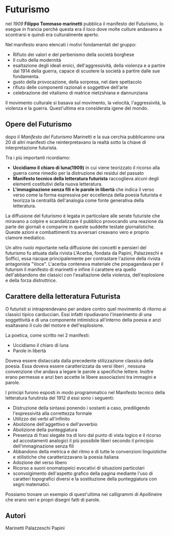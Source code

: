 # Futurismo

nel *1909* **Filippo Tommaso marinetti** pubblica il manifesto del Futurismo, lo esegue in francia perchè questa era il loco dove molte culture andavano a scontrarsi e quindi era culturalmente aperto.

Nel manifesto erano elencati i motivi fondamentali del gruppo:
- Rifiuto dei valori e del perbenismo della società borghese
- Il culto della modernità
- esaltazione degli ideali eroici, dell'aggressività, della violenza e a partire dal 1914 della guerra, capace di scuotere la società a partire dalle sue fondamenta.
- gusto della provocazione, della sorpresa, nel dare spettacolo
- rifiuto delle componenti razionali e soggettive dell'arte
- celebrazione del vitalismo di matrice nietzshiana e dannunziana

Il movimento culturale si basava sul movimento, la velocità, l'aggressività, la violenza e la guerra. Quest'ultima era considerata igene del mondo.

## Opere del Futurismo

dopo il *Manifesto del Futurismo* Marinetti e la sua cerchia pubblicarono una 20 di altri manifesti che reinterpretavano la realtà sotto la chiave di interpretazione futurista.

Tra i più importanti ricordiamo:
- **Uccidiamo il chiaro di luna(1909)** in cui viene teorizzato il ricorso alla guerra come rimedio per la distruzione dei residui del passato 
- **Manifesto tecnico della letteratura futurista** raccoglieva alcuni degli elementi costitutivi della nuova letteratura.
- **L'immaginazione senza fili e le parole in libertà** che indica il verso verso come la forma espressiva per eccellenza della poesia futurista e teorizza la centralità dell'analogia come fonte generativa della letteratura.

La diffusione del futurismo è legata in particolare alle serate futuriste che miravano a colpire e scandalizzare il pubblico provocando una reazione da parte dei giornali e comparire in queste suddette testate giornalistiche. Queste azioni e combattimenti tra avversari creavano vero e proprio clamore mediatico.

Un altro ruolo mportante nella diffusione dei concetti e pensieri del futurismo fu attuata dalla rivista L'Acerba, fondata da Papini, Palazzeschi e Soffici, essa nacque principalemente per contrastare l'azione della rivista antagonista "Voce".
L'acerba conteneva materiale che propagandava per il futurism il manifesto di marinetti e infine il carattere era quello dell'abbandono dei classici con l'esaltazione della violenza, dell'esplosione e della forza distruttrice.

## Carattere della letteratura Futurista 

O futuristi si intraprendevano per andare contro quel movimento di ritorno ai classici tipico carduccian. 
Essi infatti ripudiavano l'inserimento di una soggettività e di una componente intimistica all'interno della poesia e anzi esaltavano il culo del motore e dell'esplosione.

La poetica, come scritto nei 2 manifesti:
- Uccidiamo il chiaro di luna 
- Parole in libertà

Doveva essere distaccata dalla precedente stilizzazione classica della poesia.
Essa doveva essere caratterizzata da versi liberi , nessuna convenzione che andava a legare le parole a specifiche lettere.
Inoltre erano permesse e anzi ben accette le  libere associazioni tra immagini e parole.

I principi furono esposti in modo programmatico nel Manifesto tecnico della letteratura furutirsta del 1912 d essi sono i seguenti:
- Distruzione della sintassi ponendo i sostanti a caso, prediligendo l'espressività alla correttezza formale
- Utilizzo dei verbi all'infinito
- Abolizione dell'aggettivo e dell'avverbio
- Abolizione della punteggiatura
- Presenza di frasi slegate tra di loro dal punto di vista logico e il ricorso ad accostamenti analogici il più possibile liberi secondo il principio dell'immaginazione senza fili
- Abbandono della metrica e del ritmo e di tutte le convenzioni linguistiche e stilistiche che caratterizzavano la poesia italiana
- Adozione del verso libero
- Ricorso a suoni onomatopeici evocativi di situazioni particolari
- sconvolgimento dell'aspetto grafico della pagina mediante l'uso di caratteri topografici diversi e la sostituzione della punteggiatura con segni matematici.

Possiamo trovare un esempio di quest'ultima nei calligrammi di Apollineire che erano veri e propri  disegni fatti di parole.

## Autori

Marinetti 
Palazzeschi 
Papini 

<!--stackedit_data:
eyJoaXN0b3J5IjpbLTg5NjY4MjEzNiwtNDU4MzI2NjE2LC03Mz
k0NDQ4MjRdfQ==
-->